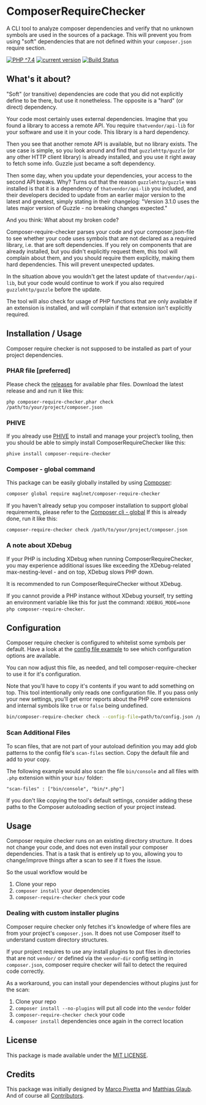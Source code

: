 # ComposerRequireChecker

A CLI tool to analyze composer dependencies and verify that no unknown symbols are used in the sources of a package.
This will prevent you from using "soft" dependencies that are not defined within your `composer.json` require section.

[![PHP ^7.4](https://img.shields.io/badge/PHP-^7.4-brightgreen.svg?style=flat-square)](https://php.net)
[![current version](https://img.shields.io/packagist/v/maglnet/composer-require-checker.svg?style=flat-square)](https://packagist.org/packages/maglnet/composer-require-checker)
[![Build Status](https://img.shields.io/travis/maglnet/ComposerRequireChecker.svg?style=flat-square)](https://travis-ci.org/maglnet/ComposerRequireChecker)

## What's it about?

"Soft" (or transitive) dependencies are code that you did not explicitly define to be there, but use it nonetheless. The opposite is a "hard" (or direct) dependency.

Your code most certainly uses external dependencies. Imagine that you found a library to access a remote API. You require `thatvendor/api-lib` for your software and use it in your code. This library is a hard dependency.

Then you see that another remote API is available, but no library exists. The use case is simple, so you look around and find that `guzzlehttp/guzzle` (or any other HTTP client library) is already installed, and you use it right away to fetch some info. Guzzle just became a soft dependency.

Then some day, when you update your dependencies, your access to the second API breaks. Why? Turns out that the reason `guzzlehttp/guzzle` was installed is that it is a dependency of `thatvendor/api-lib` you included, and their developers decided to update from an earlier major version to the latest and greatest, simply stating in their changelog: "Version 3.1.0 uses the lates major version of Guzzle - no breaking changes expected."

And you think: What about my broken code?

Composer-require-checker parses your code and your composer.json-file to see whether your code uses symbols that are not declared as a required library, i.e. that are soft dependencies. If you rely on components that are already installed, but you didn't explicitly request them, this tool will complain about them, and you should require them explicitly, making them hard dependencies. This will prevent unexpected updates.

In the situation above you wouldn't get the latest update of `thatvendor/api-lib`, but your code would continue to work if you also required `guzzlehttp/guzzle` before the update.

The tool will also check for usage of PHP functions that are only available if an extension is installed, and will complain if that extension isn't explicitly required.

## Installation / Usage

Composer require checker is not supposed to be installed as part of your project dependencies.
  
### PHAR file [preferred]

Please check the [releases](https://github.com/maglnet/ComposerRequireChecker/releases) for available phar files.
Download the latest release and and run it like this:
```
php composer-require-checker.phar check /path/to/your/project/composer.json
```

### PHIVE

If you already use [PHIVE](https://phar.io/)  to install and manage your project’s tooling, then you should be able to simply install ComposerRequireChecker like this:

```
phive install composer-require-checker
``` 

### Composer - global command

This package can be easily globally installed by using [Composer]:

```sh
composer global require maglnet/composer-require-checker
```

If you haven't already setup you composer installation to support global requirements, please refer to the [Composer cli - global]
If this is already done, run it like this:

```
composer-require-checker check /path/to/your/project/composer.json
```

### A note about XDebug

If your PHP is including XDebug when running ComposerRequireChecker, you may experience additional issues like exceeding the XDebug-related max-nesting-level - and on top, XDebug slows PHP down.

It is recommended to run ComposerRequireChecker without XDebug. 

If you cannot provide a PHP instance without XDebug yourself, try setting an environment variable like this for just the command: `XDEBUG_MODE=none php composer-require-checker`.

## Configuration

Composer require checker is configured to whitelist some symbols per default. Have a look at the
[config file example](data/config.dist.json) to see which configuration options are available.

You can now adjust this file, as needed, and tell composer-require-checker to use it for it's configuration.

Note that you'll have to copy it's contents if you want to add something on top. This tool intentionally only 
reads one configuration file. If you pass only your new settings, you'll get error reports about the PHP core
extensions and internal symbols like `true` or `false` being undefined.

```sh
bin/composer-require-checker check --config-file=path/to/config.json /path/to/your/project/composer.json
``` 

### Scan Additional Files

To scan files, that are not part of your autoload definition you may add glob patterns to the config file's `scan-files`
section. Copy the default file and add to your copy.

The following example would also scan the file `bin/console` and all files with `.php` extension within your `bin/` folder:

```
"scan-files" : ["bin/console", "bin/*.php"]
```

If you don't like copying the tool's default settings, consider adding these paths to the Composer autoloading section 
of your project instead.

## Usage

Composer require checker runs on an existing directory structure. It does not change your code, and does not even install your composer dependencies. That is a task that is entirely up to you, allowing you to change/improve things after a scan to see if it fixes the issue.

So the usual workflow would be

1. Clone your repo
2. `composer install` your dependencies
3. `composer-require-checker check` your code

### Dealing with custom installer plugins

Composer require checker only fetches it's knowledge of where files are from your project's `composer.json`. It does not use Composer itself to understand custom directory structures.

If your project requires to use any install plugins to put files in directories that are not `vendor/` or defined via the `vendor-dir` config setting in `composer.json`, composer require checker will fail to detect the required code correctly.

As a workaround, you can install your dependencies without plugins just for the scan:

1. Clone your repo
2. `composer install --no-plugins` will put all code into the `vendor` folder
3. `composer-require-checker check` your code
4. `composer install` dependencies once again in the correct location

## License

This package is made available under the [MIT LICENSE](LICENSE).

## Credits

This package was initially designed by [Marco Pivetta](https://github.com/ocramius) and [Matthias Glaub](https://github.com/maglnet).  
And of course all [Contributors](https://github.com/maglnet/ComposerRequireChecker/graphs/contributors).

[Composer]: https://getcomposer.org
[Composer cli - global]: https://getcomposer.org/doc/03-cli.md#global

